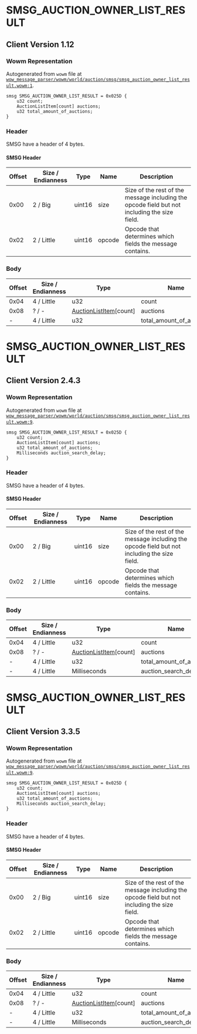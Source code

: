 # SMSG_AUCTION_OWNER_LIST_RESULT

## Client Version 1.12

### Wowm Representation

Autogenerated from `wowm` file at [`wow_message_parser/wowm/world/auction/smsg/smsg_auction_owner_list_result.wowm:1`](https://github.com/gtker/wow_messages/tree/main/wow_message_parser/wowm/world/auction/smsg/smsg_auction_owner_list_result.wowm#L1).
```rust,ignore
smsg SMSG_AUCTION_OWNER_LIST_RESULT = 0x025D {
    u32 count;
    AuctionListItem[count] auctions;
    u32 total_amount_of_auctions;
}
```
### Header

SMSG have a header of 4 bytes.

#### SMSG Header

| Offset | Size / Endianness | Type   | Name   | Description |
| ------ | ----------------- | ------ | ------ | ----------- |
| 0x00   | 2 / Big           | uint16 | size   | Size of the rest of the message including the opcode field but not including the size field.|
| 0x02   | 2 / Little        | uint16 | opcode | Opcode that determines which fields the message contains.|

### Body

| Offset | Size / Endianness | Type | Name | Description | Comment |
| ------ | ----------------- | ---- | ---- | ----------- | ------- |
| 0x04 | 4 / Little | u32 | count |  |  |
| 0x08 | ? / - | [AuctionListItem](auctionlistitem.md)[count] | auctions |  |  |
| - | 4 / Little | u32 | total_amount_of_auctions |  |  |

# SMSG_AUCTION_OWNER_LIST_RESULT

## Client Version 2.4.3

### Wowm Representation

Autogenerated from `wowm` file at [`wow_message_parser/wowm/world/auction/smsg/smsg_auction_owner_list_result.wowm:9`](https://github.com/gtker/wow_messages/tree/main/wow_message_parser/wowm/world/auction/smsg/smsg_auction_owner_list_result.wowm#L9).
```rust,ignore
smsg SMSG_AUCTION_OWNER_LIST_RESULT = 0x025D {
    u32 count;
    AuctionListItem[count] auctions;
    u32 total_amount_of_auctions;
    Milliseconds auction_search_delay;
}
```
### Header

SMSG have a header of 4 bytes.

#### SMSG Header

| Offset | Size / Endianness | Type   | Name   | Description |
| ------ | ----------------- | ------ | ------ | ----------- |
| 0x00   | 2 / Big           | uint16 | size   | Size of the rest of the message including the opcode field but not including the size field.|
| 0x02   | 2 / Little        | uint16 | opcode | Opcode that determines which fields the message contains.|

### Body

| Offset | Size / Endianness | Type | Name | Description | Comment |
| ------ | ----------------- | ---- | ---- | ----------- | ------- |
| 0x04 | 4 / Little | u32 | count |  |  |
| 0x08 | ? / - | [AuctionListItem](auctionlistitem.md)[count] | auctions |  |  |
| - | 4 / Little | u32 | total_amount_of_auctions |  |  |
| - | 4 / Little | Milliseconds | auction_search_delay |  |  |

# SMSG_AUCTION_OWNER_LIST_RESULT

## Client Version 3.3.5

### Wowm Representation

Autogenerated from `wowm` file at [`wow_message_parser/wowm/world/auction/smsg/smsg_auction_owner_list_result.wowm:9`](https://github.com/gtker/wow_messages/tree/main/wow_message_parser/wowm/world/auction/smsg/smsg_auction_owner_list_result.wowm#L9).
```rust,ignore
smsg SMSG_AUCTION_OWNER_LIST_RESULT = 0x025D {
    u32 count;
    AuctionListItem[count] auctions;
    u32 total_amount_of_auctions;
    Milliseconds auction_search_delay;
}
```
### Header

SMSG have a header of 4 bytes.

#### SMSG Header

| Offset | Size / Endianness | Type   | Name   | Description |
| ------ | ----------------- | ------ | ------ | ----------- |
| 0x00   | 2 / Big           | uint16 | size   | Size of the rest of the message including the opcode field but not including the size field.|
| 0x02   | 2 / Little        | uint16 | opcode | Opcode that determines which fields the message contains.|

### Body

| Offset | Size / Endianness | Type | Name | Description | Comment |
| ------ | ----------------- | ---- | ---- | ----------- | ------- |
| 0x04 | 4 / Little | u32 | count |  |  |
| 0x08 | ? / - | [AuctionListItem](auctionlistitem.md)[count] | auctions |  |  |
| - | 4 / Little | u32 | total_amount_of_auctions |  |  |
| - | 4 / Little | Milliseconds | auction_search_delay |  |  |

